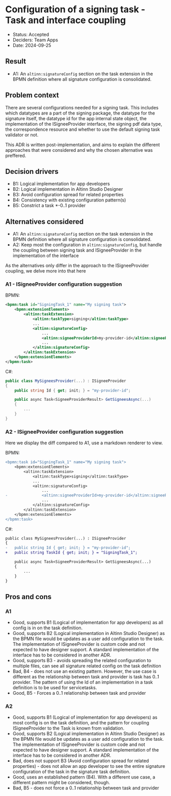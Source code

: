 # Configuration of a signing task - Task and interface coupling

-   Status: Accepted
-   Deciders: Team Apps
-   Date: 2024-09-25

## Result

-   A1: An `altinn:signatureConfig` section on the task extension in the BPMN definition where all signature configuration is consolidated.

## Problem context

There are several configurations needed for a signing task. This includes which datatypes are a part of the signing package, the datatype for the signature itself,
the datatype id for the app internal state object, the implementation of the ISigneeProvider interface, the signing pdf data type, the correspondence resource
and whether to use the default signing task validator or not.

This ADR is written post-implementation, and aims to explain the different approaches that were considered and why the chosen alternative was preffered.

## Decision drivers

-   B1: Logical implementation for app developers
-   B2: Logical implementation in Altinn Studio Designer
-   B3: Avoid configuration spread for related properties
-   B4: Consistency with existing configuration pattern(s)
-   B5: Constrict a task *-0..1 provider

## Alternatives considered

-   A1: An `altinn:signatureConfig` section on the task extension in the BPMN definition where all signature configuration is consolidated.
-   A2: Keep most the configuration in `altinn:signatureConfig`, but handle the coupling between signing task and ISigneeProvider in the implementation of the interface

As the alternatives only differ in the approach to the ISigneeProvider coupling, we delve more into that here

### A1 - ISigneeProvider configuration suggestion

BPMN:
```xml
<bpmn:task id="SigningTask_1" name="My signing task">
    <bpmn:extensionElements>
        <altinn:taskExtension>
            <altinn:taskType>signing</altinn:taskType>
            ...
            <altinn:signatureConfig>
                ...
                <altinn:signeeProviderId>my-provider-id</altinn:signeeProviderId>
                ...
            </altinn:signatureConfig>
        </altinn:taskExtension>
    </bpmn:extensionElements>
</bpmn:task>
```
C#:
```csharp
public class MySigneesProvider(...) : ISigneeProvider
{
    public string Id { get; init; } = "my-provider-id";

    public async Task<SigneeProviderResult> GetSigneesAsync(...)
    {
        ...
    }
}
```

### A2 - ISigneeProvider configuration suggestion

Here we display the diff compared to A1, use a markdown renderer to view.

BPMN:
```diff
<bpmn:task id="SigningTask_1" name="My signing task">
    <bpmn:extensionElements>
        <altinn:taskExtension>
            <altinn:taskType>signing</altinn:taskType>
            ...
            <altinn:signatureConfig>
                ...
-               <altinn:signeeProviderId>my-provider-id</altinn:signeeProviderId>
                ...
            </altinn:signatureConfig>
        </altinn:taskExtension>
    </bpmn:extensionElements>
</bpmn:task>
```
C#:
```diff
public class MySigneesProvider(...) : ISigneeProvider
{
-   public string Id { get; init; } = "my-provider-id";
+   public string TaskId { get; init; } = "SigningTask_1";

    public async Task<SigneeProviderResult> GetSigneesAsync(...)
    {
        ...
    }
}
```

## Pros and cons

### A1

-   Good, supports B1 (Logical of implementation for app developers) as all config is in on the task definition.
-   Good, supports B2 (Logical implementation in Altinn Studio Designer) as the BPMN file would be updates as a user add configuration to the task. The implementation of ISigneeProvider is custom code and not expected to have designer support. A standard implementation of the interface has to be considered in another ADR.
-   Good, supports B3 - avoids spreading the related configuration to multiple files, can see all signature related config on the task definition
-   Bad, B4 - does not use an existing pattern. However, the use case is different as the relationship between task and provider is task has 0..1 provider. The pattern of using the Id of an implementation in a task definition is to be used for servicetasks.
-   Good, B5 - Forces a 0..1 relationship between task and provider

### A2

-   Good, supports B1 (Logical of implementation for app developers) as most config is on the task definition, and the pattern for coupling ISigneeProvider to the Task is known from validation.
-   Good, supports B2 (Logical implementation in Altinn Studio Designer) as the BPMN file would be updates as a user add configuration to the task. The implementation of ISigneeProvider is custom code and not expected to have designer support. A standard implementation of the interface has to be considered in another ADR.
-   Bad, does not support B3 (Avoid configuration spread for related properties) - does not allow an app developer to see the entire signature configuration of the task in the signature task definition.
-   Good, uses an established pattern (B4). With a different use case, a different pattern might be considered, though.
-   Bad, B5 - does not force a 0..1 relationship between task and provider
